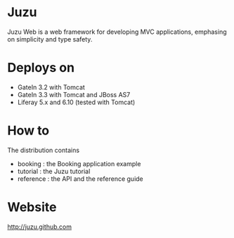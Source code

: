 # Juzu

Juzu Web is a web framework for developing MVC applications, emphasing on simplicity and type safety.

# Deploys on

- GateIn 3.2 with Tomcat
- GateIn 3.3 with Tomcat and JBoss AS7
- Liferay 5.x and 6.10 (tested with Tomcat)

# How to

The distribution contains
- booking : the Booking application example
- tutorial : the Juzu tutorial
- reference : the API and the reference guide

# Website

http://juzu.github.com
